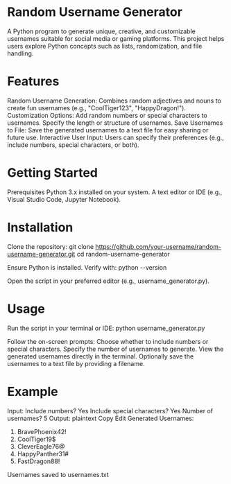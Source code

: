 # Random Username Generator
A Python program to generate unique, creative, and customizable usernames suitable for social media or gaming platforms. This project helps users explore Python concepts such as lists, randomization, and file handling.

# Features
Random Username Generation: Combines random adjectives and nouns to create fun usernames (e.g., "CoolTiger123", "HappyDragon!").
Customization Options:
Add random numbers or special characters to usernames.
Specify the length or structure of usernames.
Save Usernames to File: Save the generated usernames to a text file for easy sharing or future use.
Interactive User Input: Users can specify their preferences (e.g., include numbers, special characters, or both).

# Getting Started
Prerequisites
Python 3.x installed on your system.
A text editor or IDE (e.g., Visual Studio Code, Jupyter Notebook).

# Installation
Clone the repository:
git clone https://github.com/your-username/random-username-generator.git
cd random-username-generator

Ensure Python is installed. Verify with:
python --version

Open the script in your preferred editor (e.g., username_generator.py).

# Usage
Run the script in your terminal or IDE:
python username_generator.py

Follow the on-screen prompts:
Choose whether to include numbers or special characters.
Specify the number of usernames to generate.
View the generated usernames directly in the terminal.
Optionally save the usernames to a text file by providing a filename.

# Example
Input:
Include numbers? Yes
Include special characters? Yes
Number of usernames? 5
Output:
plaintext
Copy
Edit
Generated Usernames:
1. BravePhoenix42!
2. CoolTiger19$
3. CleverEagle76@
4. HappyPanther31#
5. FastDragon88!

Usernames saved to usernames.txt
